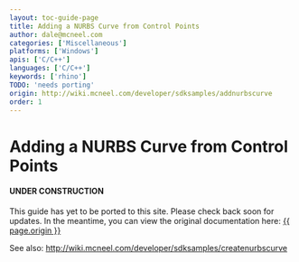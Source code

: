```yaml
---
layout: toc-guide-page
title: Adding a NURBS Curve from Control Points
author: dale@mcneel.com
categories: ['Miscellaneous']
platforms: ['Windows']
apis: ['C/C++']
languages: ['C/C++']
keywords: ['rhino']
TODO: 'needs porting'
origin: http://wiki.mcneel.com/developer/sdksamples/addnurbscurve
order: 1
---
```


# Adding a NURBS Curve from Control Points

<div class="bs-callout bs-callout-danger">
  <h4>UNDER CONSTRUCTION</h4>
  <p>This guide has yet to be ported to this site.  Please check back soon for updates.  
  In the meantime, you can view the original documentation here:
  <a href="{{ page.origin }}">{{ page.origin }}</a></p>
</div>

See also: http://wiki.mcneel.com/developer/sdksamples/createnurbscurve
